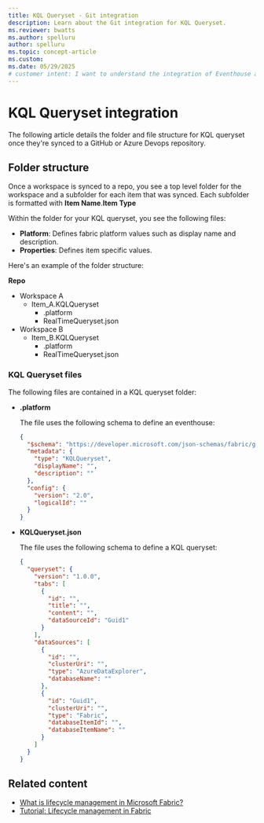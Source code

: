 ```yaml
---
title: KQL Queryset - Git integration
description: Learn about the Git integration for KQL Queryset.
ms.reviewer: bwatts
ms.author: spelluru
author: spelluru
ms.topic: concept-article
ms.custom:
ms.date: 05/29/2025
# customer intent: I want to understand the integration of Eventhouse and KQL database with Microsoft Fabric's deployment pipelines and git, and how to configure and manage them in the ALM system.
---
```


# KQL Queryset integration
The following article details the folder and file structure for KQL queryset once they're synced to a GitHub or Azure Devops repository.

## Folder structure
Once a workspace is synced to a repo, you see a top level folder for the workspace and a subfolder for each item that was synced. Each subfolder is formatted with **Item Name**.**Item Type**

Within the folder for your KQL queryset, you see the following files:

- **Platform**: Defines fabric platform values such as display name and description.
- **Properties**: Defines item specific values.

Here's an example of the folder structure:

**Repo**
* Workspace A
  * Item_A.KQLQueryset
    * .platform
    * RealTimeQueryset.json
* Workspace B
  * Item_B.KQLQueryset
    * .platform
    * RealTimeQueryset.json

### KQL Queryset files

The following files are contained in a KQL queryset folder:

- **.platform**

    The file uses the following schema to define an eventhouse:

    ```json
    {
      "$schema": "https://developer.microsoft.com/json-schemas/fabric/gitIntegration/platformProperties/2.0.0/schema.json",
      "metadata": {
        "type": "KQLQueryset",
        "displayName": "",
        "description": ""
      },
      "config": {
        "version": "2.0",
        "logicalId": ""
      }
    }
    ```

- **KQLQueryset.json**

    The file uses the following schema to define a KQL queryset:
    
    ```json
    {
      "queryset": {
        "version": "1.0.0",
        "tabs": [
          {
            "id": "",
            "title": "",
            "content": "",
            "dataSourceId": "Guid1"
          }
        ],
        "dataSources": [
          {
            "id": "",
            "clusterUri": "",
            "type": "AzureDataExplorer",
            "databaseName": ""
          },
          {
            "id": "Guid1",
            "clusterUri": "",
            "type": "Fabric",
            "databaseItemId": "",
            "databaseItemName": ""
          }
        ]
      }
    }
    ```

## Related content

- [What is lifecycle management in Microsoft Fabric?](../cicd/cicd-overview.md)
- [Tutorial: Lifecycle management in Fabric](../cicd/cicd-tutorial.md)